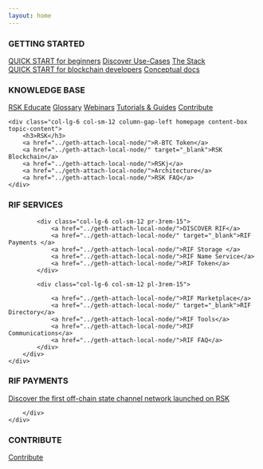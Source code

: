 ```yaml
---
layout: home
---
```


<div class="row">
    <div class="col-12 homepage content-box topic-content">
        <h3>GETTING STARTED</h3>
        <div class="row">
            <div class="col-lg-6 col-sm-12 pr-3rem-15">
                <a href="../quick-start/">QUICK START for beginners</a>
                <a href="../geth-attach-local-node/" target="_blank">Discover Use-Cases</a>
                <a href="../geth-attach-local-node/">The Stack</a>
            </div>
            <div class="col-lg-6 col-sm-12 pl-3rem-15">
                <a href="../geth-attach-local-node/">QUICK START for blockchain developers</a>
                <a href="../geth-attach-local-node/">Conceptual docs</a>
            </div>
        </div>
    </div>
</div>

<div class="row d-flex justify-content-between">
    <div class="col-lg-6 col-sm-12 column-gap-right homepage content-box topic-content">
        <h3>KNOWLEDGE BASE</h3>
        <a href="../geth-attach-local-node/">RSK Educate</a>
        <a href="../geth-attach-local-node/" target="_blank">Glossary</a>
        <a href="../geth-attach-local-node/">Webinars</a>
        <a href="../geth-attach-local-node/">Tutorials & Guides</a>
        <a href="../geth-attach-local-node/">Contribute</a>
    </div>

    <div class="col-lg-6 col-sm-12 column-gap-left homepage content-box topic-content">
        <h3>RSK</h3>
        <a href="../geth-attach-local-node/">R-BTC Token</a>
        <a href="../geth-attach-local-node/" target="_blank">RSK Blockchain</a>
        <a href="../geth-attach-local-node/">RSKj</a>
        <a href="../geth-attach-local-node/">Architecture</a>
        <a href="../geth-attach-local-node/">RSK FAQ</a>
    </div>
</div>

<div class="row">
    <div class="col-lg-12 homepage content-box topic-content">
        <h3>RIF SERVICES</h3>
        <div class="row d-flex justify-content-between">

            <div class="col-lg-6 col-sm-12 pr-3rem-15">
                <a href="../geth-attach-local-node/">DISCOVER RIF</a>
                <a href="../geth-attach-local-node/" target="_blank">RIF Payments </a>
                <a href="../geth-attach-local-node/">RIF Storage </a>
                <a href="../geth-attach-local-node/">RIF Name Service</a>
                <a href="../geth-attach-local-node/">RIF Token</a>
            </div>

            <div class="col-lg-6 col-sm-12 pl-3rem-15">

                <a href="../geth-attach-local-node/">RIF Marketplace</a>
                <a href="../geth-attach-local-node/" target="_blank">RIF Directory</a>
                <a href="../geth-attach-local-node/">RIF Tools</a>
                <a href="../geth-attach-local-node/">RIF Communications</a>
                <a href="../geth-attach-local-node/">RIF FAQ</a>
            </div>
        </div>
    </div>
</div>


<div class="row">
    <div class="col-12 homepage content-box topic-content">
        <h3>RIF PAYMENTS</h3>
        <div class="row">
            <div class="col-lg-6 col-sm-12">
                <a href="../geth-attach-local-node/">Discover the first off-chain state channel network launched on RSK</a>
            </div>

        </div>
    </div>
</div>

<div class="row">
    <div class="col-12 homepage content-box topic-content">
        <h3>CONTRIBUTE</h3>
        <div class="row">
            <div class="col-lg-6 col-sm-12 pr-3rem-15">
                <a href="../geth-attach-local-node/">Contribute</a>
            </div>
            <div class="col-lg-6 col-sm-12">
            </div>
        </div>
    </div>
</div>





